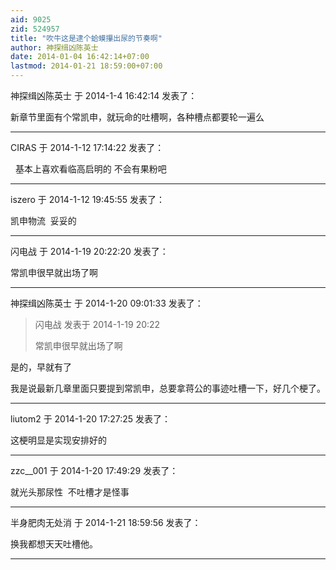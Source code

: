 ```yaml
---
aid: 9025
zid: 524957
title: "吹牛这是逮个蛤蟆攥出尿的节奏啊"
author: 神探缉凶陈英士
date: 2014-01-04 16:42:14+07:00
lastmod: 2014-01-21 18:59:00+07:00
---
```


神探缉凶陈英士 于 2014-1-4 16:42:14 发表了：

新章节里面有个常凯申，就玩命的吐槽啊，各种槽点都要轮一遍么

---

CIRAS 于 2014-1-12 17:14:22 发表了：

&nbsp;&nbsp;基本上喜欢看临高启明的 不会有果粉吧

---

iszero 于 2014-1-12 19:45:55 发表了：

凯申物流&nbsp;&nbsp;妥妥的

---

闪电战 于 2014-1-19 20:22:20 发表了：

常凯申很早就出场了啊

---

神探缉凶陈英士 于 2014-1-20 09:01:33 发表了：

> 闪电战 发表于 2014-1-19 20:22
>
> 常凯申很早就出场了啊

是的，早就有了

我是说最新几章里面只要提到常凯申，总要拿蒋公的事迹吐槽一下，好几个梗了。

---

liutom2 于 2014-1-20 17:27:25 发表了：

这梗明显是实现安排好的

---

zzc\_\_001 于 2014-1-20 17:49:29 发表了：

就光头那尿性&nbsp;&nbsp;不吐槽才是怪事

---

半身肥肉无处消 于 2014-1-21 18:59:56 发表了：

换我都想天天吐槽他。

---
